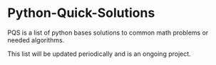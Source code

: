 # Python-Quick-Solutions
PQS is a list of python bases solutions to common math problems or needed algorithms. 

This list will be updated periodically and is an ongoing project.
